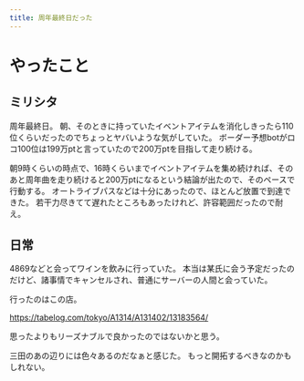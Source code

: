 ```yaml
---
title: 周年最終日だった
---
```


# やったこと

## ミリシタ

周年最終日。
朝、そのときに持っていたイベントアイテムを消化しきったら110位くらいだったのでちょっとヤバいような気がしていた。
ボーダー予想botがロコ100位は199万ptと言っていたので200万ptを目指して走り続ける。

朝9時くらいの時点で、16時くらいまでイベントアイテムを集め続ければ、そのあと周年曲を走り続けると200万ptになるという結論が出たので、そのペースで行動する。
オートライブパスなどは十分にあったので、ほとんど放置で到達できた。
若干力尽きてて遅れたところもあったけれど、許容範囲だったので耐え。

## 日常

4869などと会ってワインを飲みに行っていた。
本当は某氏に会う予定だったのだけど、諸事情でキャンセルされ、普通にサーバーの人間と会っていた。

行ったのはこの店。

<https://tabelog.com/tokyo/A1314/A131402/13183564/>

思ったよりもリーズナブルで良かったのではないかと思う。

三田のあの辺りには色々あるのだなぁと感じた。
もっと開拓するべきなのかもしれない。
